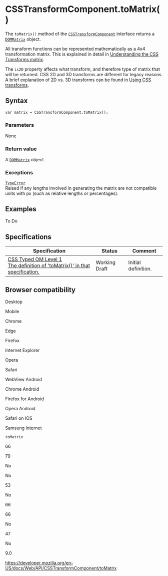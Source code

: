 # CSSTransformComponent.toMatrix()

The `toMatrix()` method of the [`CSSTransformComponent`](../csstransformcomponent) interface returns a [`DOMMatrix`](../dommatrix) object.

All transform functions can be represented mathematically as a 4x4 transformation matrix. This is explained in detail in [Understanding the CSS Transforms matrix](https://dev.opera.com/articles/understanding-the-css-transforms-matrix/).

The `is2D` property affects what transform, and therefore type of matrix that will be returned. CSS 2D and 3D transforms are different for legacy reasons. A brief explanation of 2D vs. 3D transforms can be found in [Using CSS transforms](https://developer.mozilla.org/en-US/docs/Web/CSS/CSS_Transforms/Using_CSS_transforms).

## Syntax

    var matrix = CSSTransformComponent.toMatrix();

### Parameters

None

### Return value

A [`DOMMatrix`](../dommatrix) object

### Exceptions

[`TypeError`](https://developer.mozilla.org/en-US/docs/Web/JavaScript/Reference/Global_Objects/TypeError)  
Raised if any lengths involved in generating the matrix are not compatible units with px (such as relative lengths or percentages).

## Examples

To Do

## Specifications

<table><thead><tr class="header"><th>Specification</th><th>Status</th><th>Comment</th></tr></thead><tbody><tr class="odd"><td><a href="https://drafts.css-houdini.org/css-typed-om-1/#dom-csstransformcomponent-tomatrix">CSS Typed OM Level 1<br />
<span class="small">The definition of 'toMatrix()' in that specification.</span></a></td><td><span class="spec-wd">Working Draft</span></td><td>Initial definition.</td></tr></tbody></table>

## Browser compatibility

Desktop

Mobile

Chrome

Edge

Firefox

Internet Explorer

Opera

Safari

WebView Android

Chrome Android

Firefox for Android

Opera Android

Safari on IOS

Samsung Internet

`toMatrix`

66

79

No

No

53

No

66

66

No

47

No

9.0

<a href="https://developer.mozilla.org/en-US/docs/Web/API/CSSTransformComponent/toMatrix" class="_attribution-link">https://developer.mozilla.org/en-US/docs/Web/API/CSSTransformComponent/toMatrix</a>

